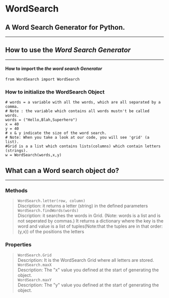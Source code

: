 # WordSearch
## A Word Search Generator for Python.
------------------------------------------------------------------------------------------------------------------------------
## How to use the ***Word Search Generator***
------------------------------------------------------------------------------------------------------------------------------
#### How to import the ***the word search Generator***

```
from WordSearch import WordSearch
```
### How to initialize the WordSearch Object
```
# words = a variable with all the words, which are all separated by a comma.
# Note : the variable which contains all words mustn't be called words.
words = ("Hello,Blah,Superhero")
x = 40
y = 40
# x & y indicate the size of the word search.
# Note: When you take a look at our code, you will see 'grid' (a list).
#Grid is a a list which contains lists(columns) which contain letters (strings). 
w = WordSearch(words,x,y)
```
## What can a Word search object do?
------------------------------------------------------------------------------------------------------------------------------
### Methods
> ``` WordSearch.letter(row, column) ```                                                                                       
 Discription: it returns a letter (string) in the defined parameters                                                           
> ```WordSearch.findWords(words)```                                                                                            
Discription: it searches the words in Grid. (Note: words is a list and is not seperated by commas.) It returns a dictionary where the key is the word and value is a list of tuples(Note:that the tuples are in that order: (y,x)) of the positions the letters
 ### Properties
 > ```WordSearch.Grid```                                                     
 Description: It is the WordSearch Grid where all letters are stored.                                                          
 > ```WordSearch.maxX```                                                     
 Description: The "x" value you defined at the start of generating the object.                                                 
 > ```WordSearch.maxY```                                                  
 Description: The "y" value you defined at the start of generating the object.

